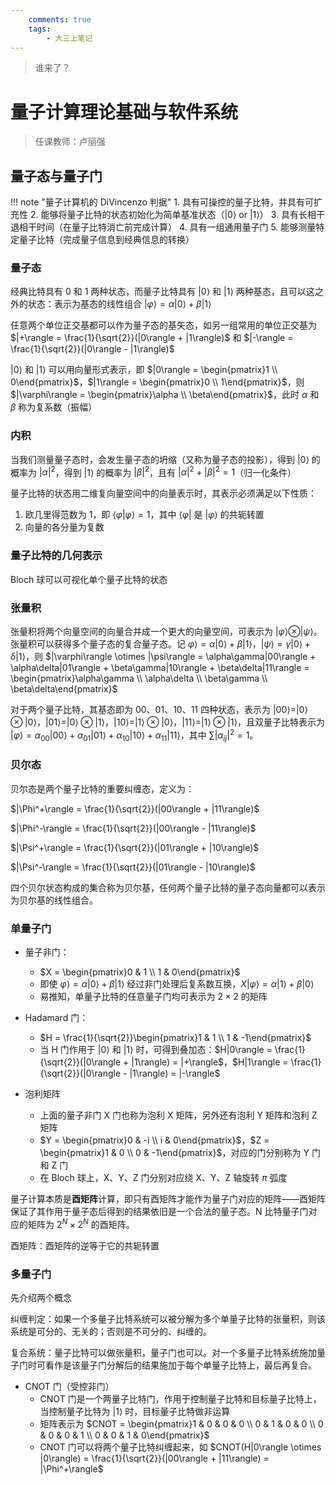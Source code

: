 ```yaml
---
    comments: true
    tags:
        - 大三上笔记
---
```


> 谁来了？

# 量子计算理论基础与软件系统

> 任课教师：卢丽强

## 量子态与量子门

!!! note "量子计算机的 DiVincenzo 判据"
    1. 具有可操控的量子比特，并具有可扩充性
    2. 能够将量子比特的状态初始化为简单基准状态（$|0\rangle$ or $|1\rangle$）
    3. 具有长相干退相干时间（在量子比特消亡前完成计算）
    4. 具有一组通用量子门
    5. 能够测量特定量子比特（完成量子信息到经典信息的转换）

### 量子态

经典比特具有 0 和 1 两种状态，而量子比特具有 $|0\rangle$ 和 $|1\rangle$ 两种基态，且可以这之外的状态：表示为基态的线性组合 $|\varphi\rangle = \alpha|0\rangle + \beta|1\rangle$

任意两个单位正交基都可以作为量子态的基矢态，如另一组常用的单位正交基为 $|+\rangle = \frac{1}{\sqrt{2}}(|0\rangle + |1\rangle)$ 和 $|-\rangle = \frac{1}{\sqrt{2}}(|0\rangle - |1\rangle)$

$|0\rangle$ 和 $|1\rangle$ 可以用向量形式表示，即 $|0\rangle = \begin{pmatrix}1 \\ 0\end{pmatrix}$，$|1\rangle = \begin{pmatrix}0 \\ 1\end{pmatrix}$，则 $|\varphi\rangle = \begin{pmatrix}\alpha \\ \beta\end{pmatrix}$，此时 $\alpha$ 和 $\beta$ 称为复系数（振幅）

### 内积

当我们测量量子态时，会发生量子态的坍缩（又称为量子态的投影），得到 $|0\rangle$ 的概率为 $|\alpha|^2$，得到 $|1\rangle$ 的概率为 $|\beta|^2$，且有 $|\alpha|^2 + |\beta|^2 = 1$（归一化条件）

量子比特的状态用二维复向量空间中的向量表示时，其表示必须满足以下性质：

1. 欧几里得范数为 1，即 $\langle \varphi|\varphi\rangle = 1$，其中 $\langle \varphi|$ 是 $|\varphi\rangle$ 的共轭转置
2. 向量的各分量为复数

### 量子比特的几何表示

Bloch 球可以可视化单个量子比特的状态

### 张量积

张量积将两个向量空间的向量合并成一个更大的向量空间，可表示为 $|\varphi\rangle \otimes |\psi\rangle$。张量积可以获得多个量子态的复合量子态。记 $\varphi\rangle = \alpha|0\rangle + \beta|1\rangle$，$|\psi\rangle = \gamma|0\rangle + \delta|1\rangle$，则 $|\varphi\rangle \otimes |\psi\rangle = \alpha\gamma|00\rangle + \alpha\delta|01\rangle + \beta\gamma|10\rangle + \beta\delta|11\rangle = \begin{pmatrix}\alpha\gamma \\ \alpha\delta \\ \beta\gamma \\ \beta\delta\end{pmatrix}$

对于两个量子比特，其基态即为 00、01、10、11 四种状态，表示为 $|00\rangle = |0\rangle \otimes |0\rangle$，$|01\rangle = |0\rangle \otimes |1\rangle$，$|10\rangle = |1\rangle \otimes |0\rangle$，$|11\rangle = |1\rangle \otimes |1\rangle$，且双量子比特表示为 $|\varphi\rangle = \alpha_{00}|00\rangle + \alpha_{01}|01\rangle + \alpha_{10}|10\rangle + \alpha_{11}|11\rangle$，其中 $\sum |\alpha_{ij}|^2 = 1$。

### 贝尔态

贝尔态是两个量子比特的重要纠缠态，定义为：

$|\Phi^+\rangle = \frac{1}{\sqrt{2}}(|00\rangle + |11\rangle)$

$|\Phi^-\rangle = \frac{1}{\sqrt{2}}(|00\rangle - |11\rangle)$

$|\Psi^+\rangle = \frac{1}{\sqrt{2}}(|01\rangle + |10\rangle)$

$|\Psi^-\rangle = \frac{1}{\sqrt{2}}(|01\rangle - |10\rangle)$

四个贝尔状态构成的集合称为贝尔基，任何两个量子比特的量子态向量都可以表示为贝尔基的线性组合。

### 单量子门

- 量子非门：
    - $X = \begin{pmatrix}0 & 1 \\ 1 & 0\end{pmatrix}$
    - 即使 $\varphi\rangle = \alpha|0\rangle + \beta|1\rangle$ 经过非门处理后复系数互换，$X|\varphi\rangle = \alpha|1\rangle + \beta|0\rangle$
    - 易推知，单量子比特的任意量子门均可表示为 $2 \times 2$ 的矩阵

- Hadamard 门：
    - $H = \frac{1}{\sqrt{2}}\begin{pmatrix}1 & 1 \\ 1 & -1\end{pmatrix}$
    - 当 H 门作用于 $|0\rangle$ 和 $|1\rangle$ 时，可得到叠加态：$H|0\rangle = \frac{1}{\sqrt{2}}(|0\rangle + |1\rangle) = |+\rangle$，$H|1\rangle = \frac{1}{\sqrt{2}}(|0\rangle - |1\rangle) = |-\rangle$
- 泡利矩阵
    - 上面的量子非门 X 门也称为泡利 X 矩阵，另外还有泡利 Y 矩阵和泡利 Z 矩阵
    - $Y = \begin{pmatrix}0 & -i \\ i & 0\end{pmatrix}$，$Z = \begin{pmatrix}1 & 0 \\ 0 & -1\end{pmatrix}$，对应的门分别称为 Y 门和 Z 门
    - 在 Bloch 球上，X、Y、Z 门分别对应绕 X、Y、Z 轴旋转 $\pi$ 弧度

量子计算本质是**酉矩阵**计算，即只有酉矩阵才能作为量子门对应的矩阵——酉矩阵保证了其作用于量子态后得到的结果依旧是一个合法的量子态。N 比特量子门对应的矩阵为 $2^N \times 2^N$ 的酉矩阵。

酉矩阵：酉矩阵的逆等于它的共轭转置

### 多量子门

先介绍两个概念

纠缠判定：如果一个多量子比特系统可以被分解为多个单量子比特的张量积，则该系统是可分的、无关的；否则是不可分的、纠缠的。

复合系统：量子比特可以做张量积，量子门也可以。对一个多量子比特系统施加量子门时可看作是该量子门分解后的结果施加于每个单量子比特上，最后再复合。

- CNOT 门（受控非门）
    - CNOT 门是一个两量子比特门，作用于控制量子比特和目标量子比特上，当控制量子比特为 $|1\rangle$ 时，目标量子比特做非运算
    - 矩阵表示为 $CNOT = \begin{pmatrix}1 & 0 & 0 & 0 \\ 0 & 1 & 0 & 0 \\ 0 & 0 & 0 & 1 \\ 0 & 0 & 1 & 0\end{pmatrix}$
    - CNOT 门可以将两个量子比特纠缠起来，如 $CNOT(H|0\rangle \otimes |0\rangle) = \frac{1}{\sqrt{2}}(|00\rangle + |11\rangle) = |\Phi^+\rangle$